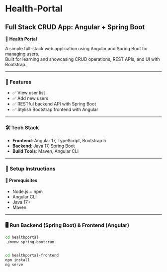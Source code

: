 # Health-Portal
## Full Stack CRUD App: Angular + Spring Boot

🏥 **Health Portal**

A simple full-stack web application using Angular and Spring Boot for managing users.  
Built for learning and showcasing CRUD operations, REST APIs, and UI with Bootstrap.

---

### 🚀 Features

- ✅ View user list  
- ✅ Add new users  
- ✅ RESTful backend API with Spring Boot  
- ✅ Stylish Bootstrap frontend with Angular  

---

### 🛠️ Tech Stack

- **Frontend**: Angular 17, TypeScript, Bootstrap 5  
- **Backend**: Java 17, Spring Boot  
- **Build Tools**: Maven, Angular CLI  

---

### 🧪 Setup Instructions

#### 🔧 Prerequisites

- Node.js + npm  
- Angular CLI  
- Java 17+  
- Maven  

---

### 🖥️ Run Backend (Spring Boot) & Frontend (Angular)

```bash
cd healthportal
./mvnw spring-boot:run


cd healthportal-frontend
npm install
ng serve


